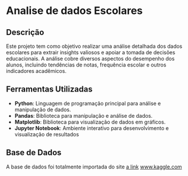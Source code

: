 # Analise de dados Escolares

## Descrição
Este projeto tem como objetivo realizar uma análise detalhada dos dados escolares para extrair insights valiosos e apoiar a tomada de decisões educacionais. A análise cobre diversos aspectos do desempenho dos alunos, incluindo tendências de notas, frequência escolar e outros indicadores acadêmicos.

## Ferramentas Utilizadas

- **Python**: Linguagem de programação principal para análise e manipulação de dados.
 - **Pandas**: Biblioteca para manipulação e análise de dados.
 - **Matplotlib**: Biblioteca para visualização de dados em gráficos.
- **Jupyter Notebook**: Ambiente interativo para desenvolvimento e visualização de resultados
  
## Base de Dados
A base de dados foi totalmente importada do site [a link](https://www.kaggle.com/) www.kaggle.com


